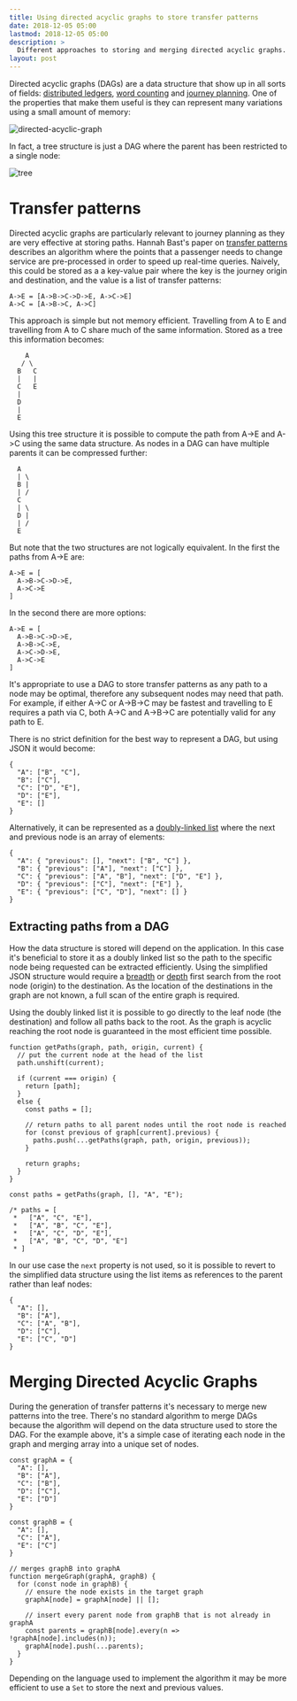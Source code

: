 ```yaml
---
title: Using directed acyclic graphs to store transfer patterns
date: 2018-12-05 05:00
lastmod: 2018-12-05 05:00
description: >
  Different approaches to storing and merging directed acyclic graphs.
layout: post
---
```


Directed acyclic graphs (DAGs) are a data structure that show up in all sorts of fields: [distributed ledgers](https://www.iota.org/), [word counting](https://en.wikipedia.org/wiki/Deterministic_acyclic_finite_state_automaton) and [journey planning](https://ad.informatik.uni-freiburg.de/files/transferpatterns.pdf). One of the properties that make them useful is they can represent many variations using a small amount of memory:

![directed-acyclic-graph](/asset/img/directed-acyclic-graphs/directed-acyclic-graph.svg)

In fact, a tree structure is just a DAG where the parent has been restricted to a single node:

![tree](/asset/img/directed-acyclic-graphs/tree.svg)

# Transfer patterns

Directed acyclic graphs are particularly relevant to journey planning as they are very effective at storing paths. Hannah Bast's paper on [transfer patterns](https://ad.informatik.uni-freiburg.de/files/transferpatterns.pdf) describes an algorithm where the points that a passenger needs to change service are pre-processed in order to speed up real-time queries. Naively, this could be stored as a a key-value pair where the key is the journey origin and destination, and the value is a list of transfer patterns:

```
A->E = [A->B->C->D->E, A->C->E]
A->C = [A->B->C, A->C]
```

This approach is simple but not memory efficient. Travelling from A to E and travelling from A to C share much of the same information. Stored as a tree this information becomes:

```
    A
   / \
  B   C
  |   |
  C   E
  |
  D
  |
  E
```

Using this tree structure it is possible to compute the path from A->E and A->C using the same data structure. As nodes in a DAG can have multiple parents it can be compressed further:

```
  A
  | \
  B |
  | /
  C
  | \
  D |
  | /
  E
```

But note that the two structures are not logically equivalent. In the first the paths from A->E are:

```
A->E = [
  A->B->C->D->E,
  A->C->E
]
```

In the second there are more options:

```
A->E = [
  A->B->C->D->E,
  A->B->C->E,
  A->C->D->E,
  A->C->E
]
```

It's appropriate to use a DAG to store transfer patterns as any path to a node may be optimal, therefore any subsequent nodes may need that path. For example, if either A->C or A->B->C may be fastest and travelling to E requires a path via C, both A->C and A->B->C are potentially valid for any path to E.

There is no strict definition for the best way to represent a DAG, but using JSON it would become:

```
{
  "A": ["B", "C"],
  "B": ["C"],
  "C": ["D", "E"],
  "D": ["E"],
  "E": []
}
```

Alternatively, it can be represented as a [doubly-linked list](https://en.wikipedia.org/wiki/Doubly_linked_list) where the next and previous node is an array of elements:

```
{
  "A": { "previous": [], "next": ["B", "C"] },
  "B": { "previous": ["A"], "next": ["C"] },
  "C": { "previous": ["A", "B"], "next": ["D", "E"] },
  "D": { "previous": ["C"], "next": ["E"] },
  "E": { "previous": ["C", "D"], "next": [] }
}
```

## Extracting paths from a DAG

How the data structure is stored will depend on the application. In this case it's beneficial to store it as a doubly linked list so the path to the specific node being requested can be extracted efficiently. Using the simplified JSON structure would require a [breadth](https://en.wikipedia.org/wiki/Breadth-first_search) or [depth](https://en.wikipedia.org/wiki/Depth-first_search) first search from the root node (origin) to the destination. As the location of the destinations in the graph are not known, a full scan of the entire graph is required.

Using the doubly linked list it is possible to go directly to the leaf node (the destination) and follow all paths back to the root. As the graph is acyclic reaching the root node is guaranteed in the most efficient time possible.

```
function getPaths(graph, path, origin, current) {
  // put the current node at the head of the list
  path.unshift(current);

  if (current === origin) {
    return [path];
  }
  else {
    const paths = [];

    // return paths to all parent nodes until the root node is reached
    for (const previous of graph[current].previous) {
      paths.push(...getPaths(graph, path, origin, previous));
    }

    return graphs;
  }
}

const paths = getPaths(graph, [], "A", "E");

/* paths = [
 *   ["A", "C", "E"],
 *   ["A", "B", "C", "E"],
 *   ["A", "C", "D", "E"],
 *   ["A", "B", "C", "D", "E"]
 * ]
```

In our use case the `next` property is not used, so it is possible to revert to the simplified data structure using the list items as references to the parent rather than leaf nodes:

```
{
  "A": [],
  "B": ["A"],
  "C": ["A", "B"],
  "D": ["C"],
  "E": ["C", "D"]
}
```

# Merging Directed Acyclic Graphs

During the generation of transfer patterns it's necessary to merge new patterns into the tree. There's no standard algorithm to merge DAGs because the algorithm will depend on the data structure used to store the DAG. For the example above, it's a simple case of iterating each node in the graph and merging array into a unique set of nodes.

```
const graphA = {
  "A": [],
  "B": ["A"],
  "C": ["B"],
  "D": ["C"],
  "E": ["D"]
}

const graphB = {
  "A": [],
  "C": ["A"],
  "E": ["C"]
}

// merges graphB into graphA
function mergeGraph(graphA, graphB) {
  for (const node in graphB) {
    // ensure the node exists in the target graph
    graphA[node] = graphA[node] || [];

    // insert every parent node from graphB that is not already in graphA
    const parents = graphB[node].every(n => !graphA[node].includes(n));
    graphA[node].push(...parents);
  }
}
```

Depending on the language used to implement the algorithm it may be more efficient to use a `Set` to store the next and previous values.
